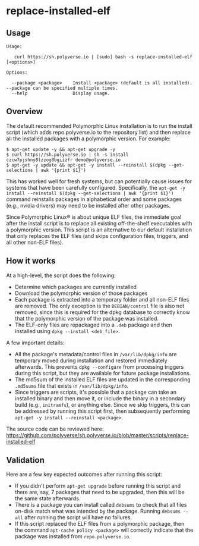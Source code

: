# replace-installed-elf
## Usage
```
Usage:

   curl https://sh.polyverse.io | [sudo] bash -s replace-installed-elf [<options>]

Options:

  --package <package>    Install <package> (default is all installed). --package can be specified multiple times.
  --help                 Display usage.
```
## Overview
The default recommended Polymorphic Linux installation is to run the install script (which adds repo.polyverse.io to the repository list) and then replace all the installed packages with a polymorphic version. For example:
```
$ apt-get update -y && apt-get upgrade -y
$ curl https://sh.polyverse.io | sh -s install czcw7pjshny8lzzog8bgiizfr demo@polyverse.io
$ apt-get -y update && apt-get -y install --reinstall $(dpkg --get-selections | awk '{print $1}')
```
This has worked well for fresh systems, but can potentially cause issues for systems that have been carefully configured. Specifically, the `apt-get -y install --reinstall $(dpkg --get-selections | awk '{print $1}')` command reinstalls packages in alphabetical order and some packages (e.g., nvidia drivers) may need to be installed after other packages.

Since Polymorphic Linux® is about unique ELF files, the immediate goal after the install script is to replace all existing off-the-shelf executables with a polymorphic version. This script is an alternative to our default installation that only replaces the ELF files (and skips configuration files, triggers, and all other non-ELF files).

## How it works
At a high-level, the script does the following:
 * Determine which packages are currently installed
 * Download the polymorphic version of those packages
 * Each package is extracted into a temporary folder and all non-ELF files are removed. The only exception is the `DEBIAN/control` file is also not removed, since this is required for the dpkg database to correctly know that the polymorphic version of the package was installed.
 * The ELF-only files are repackaged into a `.deb` package and then installed using `dpkg --install <deb_file>`.

A few important details:
  * All the package's metadata/control files in `/var/lib/dpkg/info` are temporary moved during installation and restored immediately afterwards. This prevents `dpkg --configure` from processing triggers during this script, but they are available for future package installations.
  * The md5sum of the installed ELF files are updated in the corresponding `.md5sums` file that exists in `/var/lib/dpkg/info`.
  * Since triggers are scripts, it's possible that a package can take an installed binary and then move it, or include the binary in a secondary build (e.g., `initramfs`), or anything else. Since we skip triggers, this can be addressed by running this script first, then subsequently performing `apt-get -y install --reinstall <package>`.
  
The source code can be reviewed here: https://github.com/polyverse/sh.polyverse.io/blob/master/scripts/replace-installed-elf

## Validation
Here are a few key expected outcomes after running this script:

 * If you didn't perform `apt-get upgrade` before running this script and there are, say, 7 packages that need to be upgraded, then this will be the same state afterwards.
 * There is a package you can install called `debsums` to check that all files on-disk match what was intended by the package. Running `debsums --all` after running the script will have no failures.
 * If this script replaced the ELF files from a polymorphic package, then the command `apt-cache policy <package>` will correctly indicate that the package was installed from `repo.polyverse.io`.
